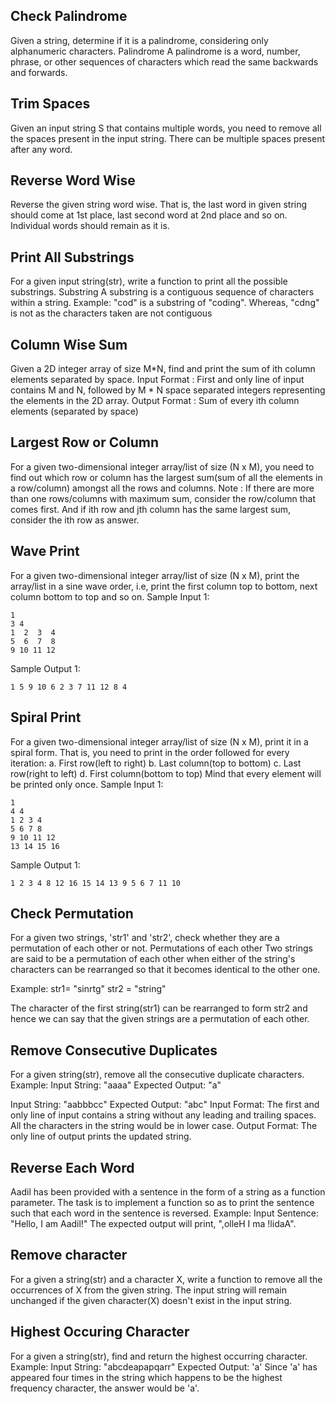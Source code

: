## Check Palindrome
Given a string, determine if it is a palindrome, considering only alphanumeric characters.
Palindrome
A palindrome is a word, number, phrase, or other sequences of characters which read the same backwards and forwards.

## Trim Spaces
Given an input string S that contains multiple words, you need to remove all the spaces present in the input string.
There can be multiple spaces present after any word.

## Reverse Word Wise
Reverse the given string word wise. That is, the last word in given string should come at 1st place, last second word at 2nd place and so on. Individual words should remain as it is.

## Print All Substrings
For a given input string(str), write a function to print all the possible substrings.
Substring
A substring is a contiguous sequence of characters within a string. 
Example: "cod" is a substring of "coding". Whereas, "cdng" is not as the characters taken are not contiguous

## Column Wise Sum
Given a 2D integer array of size M*N, find and print the sum of ith column elements separated by space.
Input Format :
First and only line of input contains M and N, followed by M * N space separated integers representing the elements in the 2D array.
Output Format :
Sum of every ith column elements (separated by space)

## Largest Row or Column
For a given two-dimensional integer array/list of size (N x M), you need to find out which row or column has the largest sum(sum of all the elements in a row/column) amongst all the rows and columns.
Note :
If there are more than one rows/columns with maximum sum, consider the row/column that comes first. And if ith row and jth column has the same largest sum, consider the ith row as answer.

## Wave Print
For a given two-dimensional integer array/list of size (N x M), print the array/list in a sine wave order, i.e, print the first column top to bottom, next column bottom to top and so on.
Sample Input 1:
```
1
3 4 
1  2  3  4 
5  6  7  8 
9 10 11 12
```
Sample Output 1:
```
1 5 9 10 6 2 3 7 11 12 8 4
```

## Spiral Print
For a given two-dimensional integer array/list of size (N x M), print it in a spiral form. That is, you need to print in the order followed for every iteration:
a. First row(left to right)
b. Last column(top to bottom)
c. Last row(right to left)
d. First column(bottom to top)
 Mind that every element will be printed only once.
Sample Input 1:
```
1
4 4 
1 2 3 4 
5 6 7 8 
9 10 11 12 
13 14 15 16
```
Sample Output 1:
```
1 2 3 4 8 12 16 15 14 13 9 5 6 7 11 10 
```
 
## Check Permutation
For a given two strings, 'str1' and 'str2', check whether they are a permutation of each other or not.
Permutations of each other
Two strings are said to be a permutation of each other when either of the string's characters can be rearranged so that it becomes identical to the other one.

Example: 
str1= "sinrtg" 
str2 = "string"

The character of the first string(str1) can be rearranged to form str2 and hence we can say that the given strings are a permutation of each other.

## Remove Consecutive Duplicates
For a given string(str), remove all the consecutive duplicate characters.
Example:
Input String: "aaaa"
Expected Output: "a"

Input String: "aabbbcc"
Expected Output: "abc"
 Input Format:
The first and only line of input contains a string without any leading and trailing spaces. All the characters in the string would be in lower case.
Output Format:
The only line of output prints the updated string.

## Reverse Each Word
Aadil has been provided with a sentence in the form of a string as a function parameter. The task is to implement a function so as to print the sentence such that each word in the sentence is reversed.
Example:
Input Sentence: "Hello, I am Aadil!"
The expected output will print, ",olleH I ma !lidaA".

## Remove character
For a given a string(str) and a character X, write a function to remove all the occurrences of X from the given string.
The input string will remain unchanged if the given character(X) doesn't exist in the input string.

## Highest Occuring Character
For a given a string(str), find and return the highest occurring character.
Example:
Input String: "abcdeapapqarr"
Expected Output: 'a'
Since 'a' has appeared four times in the string which happens to be the highest frequency character, the answer would be 'a'.
